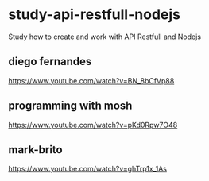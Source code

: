 # study-api-restfull-nodejs
Study how to create and work with API Restfull and Nodejs

## diego fernandes
https://www.youtube.com/watch?v=BN_8bCfVp88

## programming with mosh
https://www.youtube.com/watch?v=pKd0Rpw7O48

## mark-brito
https://www.youtube.com/watch?v=ghTrp1x_1As